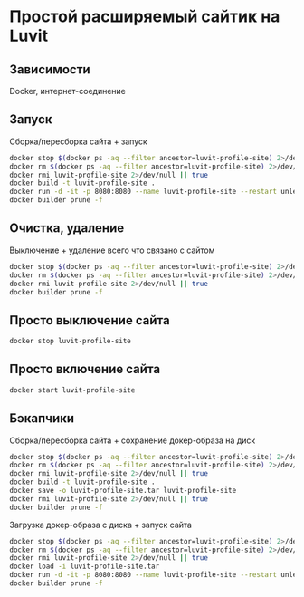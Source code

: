 # Простой расширяемый сайтик на Luvit

## Зависимости

Docker, интернет-соединение

## Запуск

Сборка/пересборка сайта + запуск

```bash
docker stop $(docker ps -aq --filter ancestor=luvit-profile-site) 2>/dev/null
docker rm $(docker ps -aq --filter ancestor=luvit-profile-site) 2>/dev/null
docker rmi luvit-profile-site 2>/dev/null || true
docker build -t luvit-profile-site .
docker run -d -it -p 8080:8080 --name luvit-profile-site --restart unless-stopped luvit-profile-site
docker builder prune -f
```

## Очистка, удаление

Выключение + удаление всего что связано с сайтом

```bash
docker stop $(docker ps -aq --filter ancestor=luvit-profile-site) 2>/dev/null
docker rm $(docker ps -aq --filter ancestor=luvit-profile-site) 2>/dev/null
docker rmi luvit-profile-site 2>/dev/null || true
docker builder prune -f
```

## Просто выключение сайта

```bash
docker stop luvit-profile-site
```

## Просто включение сайта

```bash
docker start luvit-profile-site
```

## Бэкапчики

Сборка/пересборка сайта + сохранение докер-образа на диск

```bash
docker stop $(docker ps -aq --filter ancestor=luvit-profile-site) 2>/dev/null
docker rm $(docker ps -aq --filter ancestor=luvit-profile-site) 2>/dev/null
docker rmi luvit-profile-site 2>/dev/null || true
docker build -t luvit-profile-site .
docker save -o luvit-profile-site.tar luvit-profile-site
docker rmi luvit-profile-site 2>/dev/null || true
docker builder prune -f
```

Загрузка докер-образа с диска + запуск сайта

```bash
docker stop $(docker ps -aq --filter ancestor=luvit-profile-site) 2>/dev/null
docker rm $(docker ps -aq --filter ancestor=luvit-profile-site) 2>/dev/null
docker rmi luvit-profile-site 2>/dev/null || true
docker load -i luvit-profile-site.tar
docker run -d -it -p 8080:8080 --name luvit-profile-site --restart unless-stopped luvit-profile-site
docker builder prune -f
```